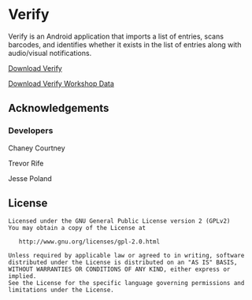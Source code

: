 # Verify

Verify is an Android application that imports a list of entries, scans barcodes, and identifies whether it exists in the list of entries along with audio/visual notifications.

[Download Verify](https://github.com/PhenoApps/Verify/raw/master/verify.apk)

[Download Verify Workshop Data](https://github.com/PhenoApps/Verify/raw/master/verify_pair_sample.csv)

## Acknowledgements
### Developers
Chaney Courtney

Trevor Rife

Jesse Poland

## License
    Licensed under the GNU General Public License version 2 (GPLv2)
    You may obtain a copy of the License at

       http://www.gnu.org/licenses/gpl-2.0.html

    Unless required by applicable law or agreed to in writing, software
    distributed under the License is distributed on an "AS IS" BASIS,
    WITHOUT WARRANTIES OR CONDITIONS OF ANY KIND, either express or implied.
    See the License for the specific language governing permissions and
    limitations under the License.
